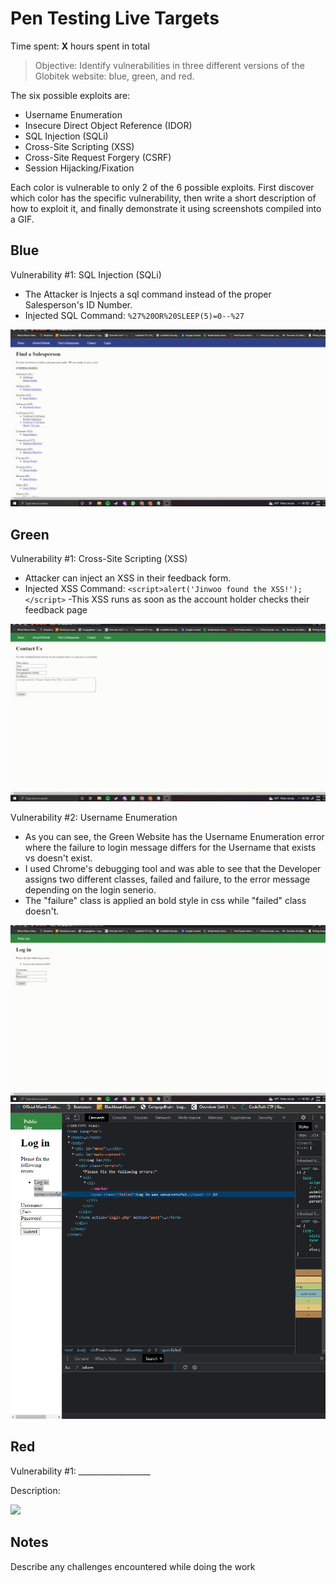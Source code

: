# Pen Testing Live Targets

Time spent: **X** hours spent in total

> Objective: Identify vulnerabilities in three different versions of the Globitek website: blue, green, and red.

The six possible exploits are:

* Username Enumeration
* Insecure Direct Object Reference (IDOR)
* SQL Injection (SQLi)
* Cross-Site Scripting (XSS)
* Cross-Site Request Forgery (CSRF)
* Session Hijacking/Fixation

Each color is vulnerable to only 2 of the 6 possible exploits. First discover which color has the specific vulnerability, then write a short description of how to exploit it, and finally demonstrate it using screenshots compiled into a GIF.

## Blue

Vulnerability #1: SQL Injection (SQLi)

- The Attacker is Injects a sql command instead of the proper Salesperson's ID Number.
- Injected SQL Command: ``%27%20OR%20SLEEP(5)=0--%27``

<img src="2022-11-02 23-56-43.gif">

## Green

Vulnerability #1: Cross-Site Scripting (XSS)

- Attacker can inject an XSS in their feedback form.
- Injected XSS Command:
``<script>alert('Jinwoo found the XSS!');</script>``
-This XSS runs as soon as the account holder checks their feedback page

<img src="2022-11-03 00-24-27.gif">

Vulnerability #2: Username Enumeration

- As you can see, the Green Website has the Username Enumeration error where the failure to login message differs for the Username that exists vs doesn't exist.
- I used Chrome's debugging tool and was able to see that the Developer assigns two different classes, failed and failure, to the error message depending on the login senerio.
- The "failure" class is applied an bold style in css while "failed" class doesn't.

<img src="2022-11-03 00-02-51.gif">

<img src="Screenshot 2022-11-03 001251.png">

## Red

Vulnerability #1: __________________

Description:

<img src="red-vuln1.gif">


## Notes

Describe any challenges encountered while doing the work
